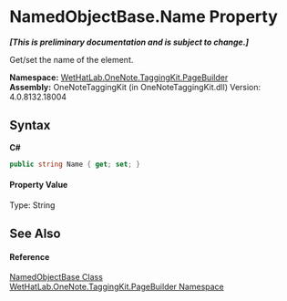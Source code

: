 # NamedObjectBase.Name Property 
 _**\[This is preliminary documentation and is subject to change.\]**_

Get/set the name of the element.

**Namespace:**&nbsp;<a href="56352230-71f2-f4b7-63a8-983965663af5">WetHatLab.OneNote.TaggingKit.PageBuilder</a><br />**Assembly:**&nbsp;OneNoteTaggingKit (in OneNoteTaggingKit.dll) Version: 4.0.8132.18004

## Syntax

**C#**<br />
``` C#
public string Name { get; set; }
```


#### Property Value
Type: String

## See Also


#### Reference
<a href="7bde9ceb-dc08-2b51-f5fc-bd8ac9d410c3">NamedObjectBase Class</a><br /><a href="56352230-71f2-f4b7-63a8-983965663af5">WetHatLab.OneNote.TaggingKit.PageBuilder Namespace</a><br />